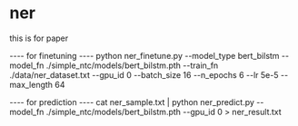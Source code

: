 # ner
this is for paper

---- for finetuning ----
python ner_finetune.py --model_type bert_bilstm --model_fn ./simple_ntc/models/bert_bilstm.pth --train_fn ./data/ner_dataset.txt --gpu_id 0 --batch_size 16 --n_epochs 6 --lr 5e-5 --max_length 64

---- for prediction ----
cat ner_sample.txt | python ner_predict.py --model_fn ./simple_ntc/models/bert_bilstm.pth --gpu_id 0 > ner_result.txt
